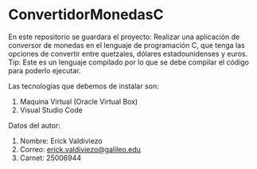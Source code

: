 # ConvertidorMonedasC
En este repositorio se guardara el proyecto: Realizar una aplicación de conversor de monedas en el lenguaje de programación C, que tenga las opciones de convertir entre quetzales, dólares estadounidenses y euros. Tip: Este es un lenguaje compilado por lo que se debe compilar el código para poderlo ejecutar. 

Las tecnologías que debemos de instalar son: 
  1) Maquina Virtual (Oracle Virtual Box)
  2) Visual Studio Code

Datos del autor: 
  1) Nombre: Erick Valdiviezo
  2) Correo: erick.valdiviezo@galileo.edu
  3) Carnet: 25006944
  
